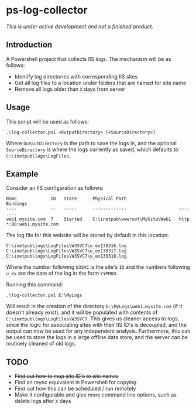 ps-log-collector
================

*This is under active development and not a finished product.*

Introduction
------------
A Powershell project that collects IIS logs. The mechanism will be as follows:

* Identify log directories with corresponding IIS sites
* Get all log files to a location under folders that are named for site name
* Remove all logs older than `X` days from server

Usage
-----

This script will be used as follows:

    .\log-collector.ps1 <OutputDirectory> [<SourceDirectory>]

Where `OutputDirectory` is the path to save the logs in, and the optional `SourceDirectory` is where the logs currently as saved, which defaults to `C:\inetpub\logs\LogFiles`. 

Example
-------
Consider an IIS configuration as follows:

    Name             ID   State      Physical Path                    Bindings                                                       
    ----             --   -----      -------------                    --------
    web1.mysite.com  7    Started    C:\inetpub\wwwroot\MySite\Web1   http *:80:web1.mysite.com

The log file for this website will be stored by default in this location:

    C:\inetpub\logs\LogFiles\W3SVC7\u_ex130316.log
    C:\inetpub\logs\LogFiles\W3SVC7\u_ex130317.log
    C:\inetpub\logs\LogFiles\W3SVC7\u_ex130318.log

Where the number following `W3SVC` is the site's `ID` and the numbers following `u_ex` are the date of the log in the form `YYMMDD`.

Running this command:

    .\log-collector.ps1 E:\MyLogs

Will result in the creation of the directory `E:\MyLogs\web1.mysite.com` (if it doesn't already exist), and it will be populated with contents of `C:\inetpub\logs\LogFiles\W3SVC7`. This gives us cleaner access to logs, since the logic for associating sites with their IIS ID's is decoupled, and the output can now be used for any independent analysis. Furthermore, this can be used to store the logs in a large offline data store, and the server can be routinely cleaned of old logs.

TODO
----

* <del>Find out how to map site ID's to site names</del>
* Find an rsync equivalent in Powershell for copying
* Find out how this can be scheduled / run remotely
* Make it configurable and give more command line options, such as delete logs after `X` days
